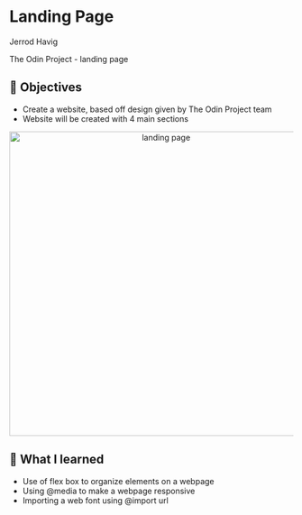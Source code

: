 # Landing Page

Jerrod Havig

The Odin Project - landing page

## 🎯 Objectives

- Create a website, based off design given by The Odin Project team
- Website will be created with 4 main sections

<p align="center">
<img src="https://imgur.com/4Ls5K6k.png" height="540px" width="540px" alt="landing page"/> 
</p>

## 📝 What I learned

- Use of flex box to organize elements on a webpage
- Using @media to make a webpage responsive
- Importing a web font using @import url
